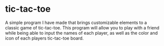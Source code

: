 # tic-tac-toe
A simple program I have made that brings customizable elements to a classic game of tic-tac-toe. This program will allow you to play with a friend while being able to input the names of each player, as well as the color and icon of each players tic-tac-toe board.
